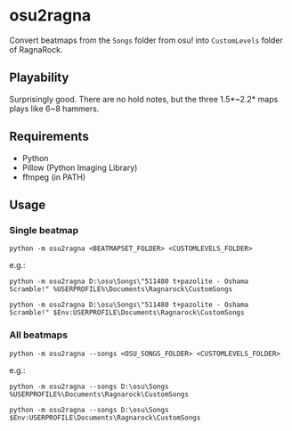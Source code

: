 # osu2ragna

Convert beatmaps from the `Songs` folder from osu! into `CustomLevels` folder of RagnaRock.

## Playability
Surprisingly good. There are no hold notes, but the three 1.5\*~2.2\* maps plays like 6~8 hammers.

## Requirements
 - Python
 - Pillow (Python Imaging Library)
 - ffmpeg (in PATH)

## Usage
### Single beatmap
`python -m osu2ragna <BEATMAPSET_FOLDER> <CUSTOMLEVELS_FOLDER>`

e.g.:

`python -m osu2ragna D:\osu\Songs\"511480 t+pazolite - Oshama Scramble!" %USERPROFILE%\Documents\Ragnarock\CustomSongs`

`python -m osu2ragna D:\osu\Songs\"511480 t+pazolite - Oshama Scramble!" $Env:USERPROFILE\Documents\Ragnarock\CustomSongs`

### All beatmaps
`python -m osu2ragna --songs <OSU_SONGS_FOLDER> <CUSTOMLEVELS_FOLDER>`

e.g.:

`python -m osu2ragna --songs D:\osu\Songs %USERPROFILE%\Documents\Ragnarock\CustomSongs`

`python -m osu2ragna --songs D:\osu\Songs $Env:USERPROFILE\Documents\Ragnarock\CustomSongs`

